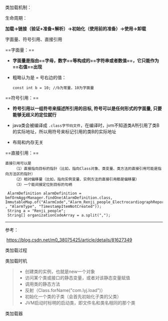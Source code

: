 类加载机制：

生命周期：

​	**加载->链接（验证+准备+解析）->初始化（使用前的准备）->使用->卸载** 

字面量、符号引用、直接引用

==字面量：==

* **字面量是指由==字母，数字==等构成的==字符串或者数值==，它只能作为==右值==出现** 

* 粗略认为是 = 号右边的值：

  ```
  const int b = 10; //b为常量，10为字面量
  ```

==符号引用：==

* **符号引用以一组符号来描述所引用的目标, 符号可以是任何形式的字面量, 只要能够无歧义的定位就行**

* java类会被编译成  `.class字节码文件`，在编译时，jvm不知道类A所引用了类B的实际地址，所以用符号来标记引用的类B的实际地址
* 布局和内存无关 

==直接引用：==

	直接引用可以是 
		（1）直接指向目标的指针（比如，指向Class对象、类变量、类方法的直接引用可能是指向方法区的指针） 
		（2）相对偏移量（比如，指向实例变量、实例方法的直接引用都是偏移量） 
		（3）一个能间接定位到目标的句柄 



```
 AlarmDefinition alarmDefinition =  bmfOrmAggrManager.findOne(AlarmDefinition.class, ImmutableMap.of("AlarmCode","Alarm_Renji_people_ElectrocardiographReportNotCreated" , "AlarmType", "TimestampItemNotCreated"));
 String a = "Renji_people";
 String[] organizationCodeArray = a.split(",");
```

***

参考：

​	<https://blog.csdn.net/m0_38075425/article/details/81627349> 

类加载过程



类加载时机

> * 创建类的实例，也就是new一个对象
> * 访问某个类或接口的静态变量，或者对该静态变量赋值
> * 调用类的静态方法
> * 反射（Class.forName("com.lyj.load")）
> * 初始化一个类的子类（会首先初始化子类的父类）
> * JVM启动时标明的启动类，即文件名和类名相同的那个类 
>
>   

类加载器
